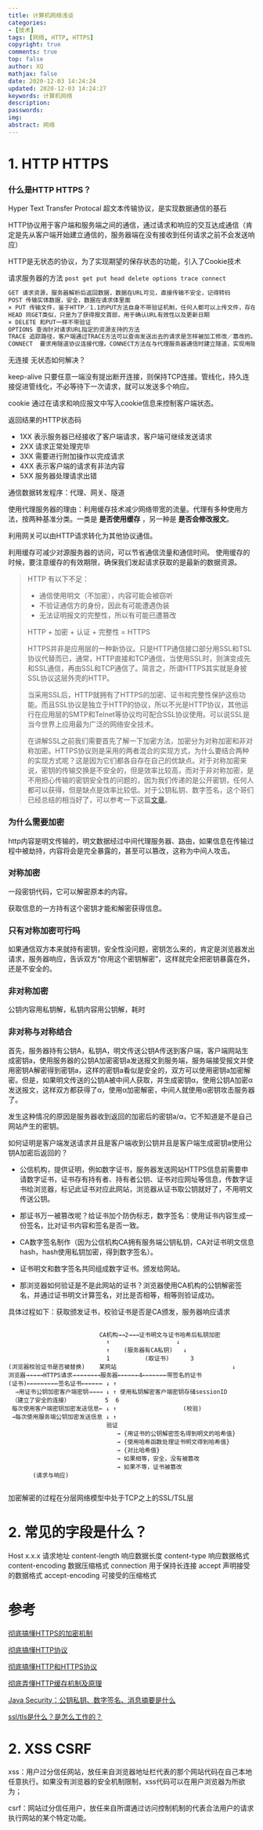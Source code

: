 ```yaml
---
title: 计算机网络浅谈
categories: 
- [技术]
tags: [网络, HTTP, HTTPS]
copyright: true
comments: true
top: false
author: XQ
mathjax: false
date: 2020-12-03 14:24:24
updated: 2020-12-03 14:24:27
keywords: 计算机网络
description: 
passwords:
img: 
abstract: 网络
---
```


# 1. HTTP HTTPS

### 什么是HTTP HTTPS？

Hyper Text Transfer Protocal 超文本传输协议，是实现数据通信的基石

HTTP协议用于客户端和服务端之间的通信，通过请求和响应的交互达成通信（肯定是先从客户端开始建立通信的，服务器端在没有接收到任何请求之前不会发送响应）

HTTP是无状态的协议，为了实现期望的保存状态的功能，引入了Cookie技术

请求服务器的方法 `post get put head delete options trace connect`

```markdown
GET 请求资源，服务器解析后返回数据，数据在URL可见，直接传输不安全，记得转码
POST 传输实体数据，安全，数据在请求体里面
× PUT 传输文件，鉴于HTTP／1.1的PUT方法自身不带验证机制，任何人都可以上传文件，存在安全性问题，因此一般的网站不建议使用该方法。若配合Web应用程序的验证机制，或架构设计采用REST标准的同类Web网站，就可能会开放使用PUT方法。
HEAD 同GET类似，只是为了获得报文首部，用于确认URL有效性以及更新日期
× DELETE 和PUT一样不带验证
OPTIONS 查询针对请求URL指定的资源支持的方法
TRACE 追踪路径，客户端通过TRACE方法可以查询发送出去的请求是怎样被加工修改／篡改的。这是因为，想要连接到源目标服务器可能会通过代理中转，TRACE方法就是用来确认连接过程中发生的一系列操作。
CONNECT  要求用隧道协议连接代理。CONNECT方法在与代理服务器通信时建立隧道，实现用隧道协议进行TCP通信。主要使用SSL和TLS协议把通信内容经网络隧道传输。
```

无连接 无状态如何解决？

keep-alive 只要任意一端没有提出断开连接，则保持TCP连接。管线化，持久连接促进管线化，不必等待下一次请求，就可以发送多个响应。

cookie 通过在请求和响应报文中写入cookie信息来控制客户端状态。

返回结果的HTTP状态码

- 1XX 表示服务器已经接收了客户端请求，客户端可继续发送请求
- 2XX 请求正常处理完毕
- 3XX 需要进行附加操作以完成请求
- 4XX 表示客户端的请求有非法内容
- 5XX 服务器处理请求出错

通信数据转发程序：代理、网关、隧道

使用代理服务器的理由：利用缓存技术减少网络带宽的流量。代理有多种使用方法，按两种基准分类。一类是 **是否使用缓存** ，另一种是 **是否会修改报文**。

利用网关可以由HTTP请求转化为其他协议通信。

利用缓存可减少对源服务器的访问，可以节省通信流量和通信时间。
使用缓存的时候，要注意缓存的有效期限，确保我们发起请求获取的是最新的数据资源。

> HTTP 有以下不足：
>
> - 通信使用明文（不加密），内容可能会被窃听
> - 不验证通信方的身份，因此有可能遭遇伪装
> - 无法证明报文的完整性，所以有可能已遭篡改
>
> HTTP + 加密 + 认证 + 完整性 = HTTPS
>
> HTTPS并非是应用层的一种新协议。只是HTTP通信接口部分用SSL和TSL协议代替而已，通常，HTTP直接和TCP通信，当使用SSL时，则演变成先和SSL通信，再由SSL和TCP通信了。简言之，所谓HTTPS其实就是身披SSL协议这层外壳的HTTP。
>
> 当采用SSL后，HTTP就拥有了HTTPS的加密、证书和完整性保护这些功能。而且SSL协议是独立于HTTP的协议，所以不光是HTTP协议，其他运行在应用层的SMTP和Telnet等协议均可配合SSL协议使用。可以说SSL是当今世界上应用最为广泛的网络安全技术。
>
> 在讲解SSL之前我们需要首先了解一下加密方法，加密分为对称加密和非对称加密。HTTPS协议则是采用的两者混合的实现方式，为什么要结合两种的实现方式呢？这是因为它们都各自存在自己的优缺点。对于对称加密来说，密钥的传输交换是不安全的，但是效率比较高，而对于非对称加密，是不用担心传输的密钥安全性的问题的，因为我们传递的是公开密钥，任何人都可以获得，但是缺点是效率比较低。对于公钥私钥、数字签名，这个哥们已经总结的相当好了，可以参考一下这篇[文章](http://www.cnblogs.com/f1194361820/archive/2015/01/29/4260025.html)。

### 为什么需要加密

http内容是明文传输的，明文数据经过中间代理服务器、路由，如果信息在传输过程中被劫持，内容将会是完全暴露的，甚至可以篡改，这称为中间人攻击。

### 对称加密

一段密钥代码，它可以解密原本的内容。

获取信息的一方持有这个密钥才能和解密获得信息。

### 只有对称加密可行吗

如果通信双方本来就持有密钥，安全性没问题，密钥怎么来的，肯定是浏览器发出请求，服务器响应，告诉双方“你用这个密钥解密”，这样就完全把密钥暴露在外，还是不安全的。

### 非对称加密

公钥内容用私钥解，私钥内容用公钥解，耗时

### 非对称与对称结合

首先，服务器持有公钥A，私钥A，明文传送公钥A传送到客户端，客户端网站生成密钥a，使用服务器的公钥A加密密钥a发送报文到服务端，服务端接受报文并使用密钥A解密得到密钥a，这样的密钥a看似是安全的，双方可以使用密钥a加密解密。但是，如果明文传送的公钥A被中间人获取，并生成密钥α，使用公钥A加密α发送报文，这样双方都获得了α，使用α加密解密，中间人就使用α密钥攻击服务器了。

发生这种情况的原因是服务器收到返回的加密后的密钥a/α，它不知道是不是自己网站产生的密钥。

如何证明是客户端发送请求并且是客户端收到公钥并且是客户端生成密钥a使用公钥A加密后返回的？

- 公信机构，提供证明，例如数字证书，服务器发送网站HTTPS信息前需要申请数字证书，证书存有持有者、持有者公钥、证书对应网址等信息，传数字证书给浏览器，标记此证书对应此网站，浏览器从证书取公钥就好了，不用明文传送公钥。

- 那证书万一被篡改呢？给证书加个防伪标志，数字签名：使用证书内容生成一份签名，比对证书内容和签名是否一致。

- CA数字签名制作（因为公信机构CA拥有服务端公钥私钥，CA对证书明文信息hash，hash使用私钥加密，得到数字签名）。
- 证书明文和数字签名共同组成数字证书。颁发给网站。
- 那浏览器如何验证是不是此网站的证书？浏览器使用CA机构的公钥解密签名，并通过证书明文计算签名，对比是否相等，相等则验证成功。



具体过程如下：获取颁发证书，校验证书是否是CA颁发，服务器响应请求

```

                          CA机构→→2→→→证书明文与证书哈希后私钥加密
                            ↑                   ↓
                            ↑	 (服务器有CA私钥)   ↓
                            1		   (取证书)  	  3
(浏览器校验证书是否被替换)    某网站								  ↓
浏览器→→→→→HTTPS请求→→→→→→→→服务器←←←←←←4←←←←←←←带签名的证书
(证书)←←←←←←←←←签名证书←←←←←← ↓ ↑
  →用证书公钥加密客户端密钥→→→→ ↓ ↑ 使用私钥解密客户端密钥存储sessionID
 （建立了安全的连接）          5  6   
 每次使用客户端密钥加密发送信息← ↓ ↑ 					(校验)
 →每次使用服务端公钥加密发送信息 ↓ ↑	
                            验证
                               → {用证书的公钥解密签名得到明文的哈希值}
                               → {使用哈希函数处理证书明文得到哈希值}
                               → {对比哈希值}
                               → 如果相等，安全，没有被篡改
                               → 如果不等，证书被篡改
       (请求与响应)


```

加密解密的过程在分层网络模型中处于TCP之上的SSL/TSL层

# 2. 常见的字段是什么？
Host x.x.x 请求地址
content-length 响应数据长度
content-type 响应数据格式
content-encoding 数据压缩格式
connection 用于保持长连接
accept 声明接受的数据格式
accept-encoding 可接受的压缩格式


# 参考

[彻底搞懂HTTPS的加密机制](https://zhuanlan.zhihu.com/p/43789231)

[彻底搞懂HTTP协议](http://www.akathink.com/2016/07/28/彻底搞懂HTTP协议/)

[彻底搞懂HTTP和HTTPS协议](https://liyucang-git.github.io/2019/01/02/彻底搞懂HTTP和HTTPS协议/)

[彻底弄懂HTTP缓存机制及原理](https://www.cnblogs.com/chenqf/p/6386163.html)

[Java Security：公钥私钥、数字签名、消息摘要是什么](https://www.cnblogs.com/f1194361820/p/4260025.html)

[ssl/tls是什么？是怎么工作的？](https://zhuanlan.zhihu.com/p/53329356)



# 2. XSS CSRF
xss：用户过分信任网站，放任来自浏览器地址栏代表的那个网站代码在自己本地任意执行。如果没有浏览器的安全机制限制，xss代码可以在用户浏览器为所欲为；

csrf：网站过分信任用户，放任来自所谓通过访问控制机制的代表合法用户的请求执行网站的某个特定功能。
